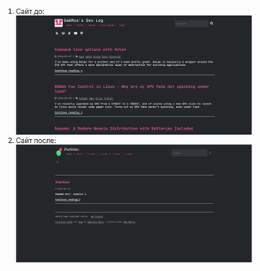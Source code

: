 1. Сайт до:
   ![Демо темы](https://github.com/nasirdn/porthugo/blob/main/report-assets/demo.jpg)
2. Сайт после:
   ![Оформление сайта](https://github.com/nasirdn/porthugo/blob/main/report-assets/st.jpg)
